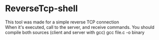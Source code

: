 # ReverseTcp-shell
<p>
  This tool was made for a simple reverse TCP connection
  <br>
  When it's executed, call to the server, and receive commands.
  You should compile both sources (client and server with gcc)
  gcc file.c -o binary
 
